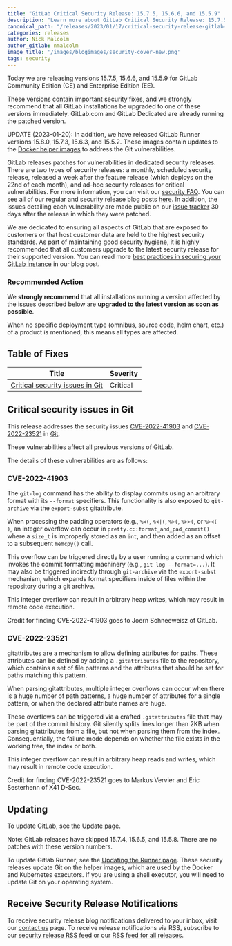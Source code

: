 ```yaml
---
title: "GitLab Critical Security Release: 15.7.5, 15.6.6, and 15.5.9"
description: "Learn more about GitLab Critical Security Release: 15.7.5, 15.6.6, and 15.5.9 for GitLab Community Edition (CE) and Enterprise Edition (EE)."
canonical_path: "/releases/2023/01/17/critical-security-release-gitlab-15-7-5-released/"
categories: releases
author: Nick Malcolm
author_gitlab: nmalcolm
image_title: '/images/blogimages/security-cover-new.png'
tags: security
---
```


Today we are releasing versions 15.7.5, 15.6.6, and 15.5.9 for GitLab Community Edition (CE) and Enterprise Edition (EE).

These versions contain important security fixes, and we strongly recommend that all GitLab installations be upgraded to one of these versions immediately. GitLab.com and GitLab Dedicated are already running the patched version.

UPDATE (2023-01-20): In addition, we have released GitLab Runner versions 15.8.0, 15.7.3, 15.6.3, and 15.5.2. These images contain updates to the [Docker helper images](https://docs.gitlab.com/runner/configuration/advanced-configuration.html#helper-image) to address the Git vulnerabilities.

GitLab releases patches for vulnerabilities in dedicated security releases. There are two types of security releases: a monthly, scheduled security release, released a week after the feature release (which deploys on the 22nd of each month), and ad-hoc security releases for critical vulnerabilities. For more information, you can visit our [security FAQ](https://about.gitlab.com/security/faq/). You can see all of our regular and security release blog posts [here](/releases/categories/releases/). In addition, the issues detailing each vulnerability are made public on our [issue tracker](https://gitlab.com/gitlab-org/gitlab/issues?label_name%5B%5D=security&scope=all&state=opened) 30 days after the release in which they were patched.

We are dedicated to ensuring all aspects of GitLab that are exposed to customers or that host customer data are held to the highest security standards. As part of maintaining good security hygiene, it is highly recommended that all customers upgrade to the latest security release for their supported version. You can read more [best practices in securing your GitLab instance](/blog/2020/05/20/gitlab-instance-security-best-practices/) in our blog post.

### Recommended Action

We **strongly recommend** that all installations running a version affected by the issues described below are **upgraded to the latest version as soon as possible**.

When no specific deployment type (omnibus, source code, helm chart, etc.) of a product is mentioned, this means all types are affected.

## Table of Fixes

|Title|Severity|
|---|---|
|[Critical security issues in Git](#critical-security-issues-in-git)|Critical|

## Critical security issues in Git

This release addresses the security issues [CVE-2022-41903](https://nvd.nist.gov/vuln/detail/CVE-2022-41903) and [CVE-2022-23521](https://nvd.nist.gov/vuln/detail/CVE-2022-23521) in [Git](https://git-scm.com/).

These vulnerabilities affect all previous versions of GitLab.

The details of these vulnerabilities are as follows:

### CVE-2022-41903

The `git-log` command has the ability to display commits using an arbitrary format with its `--format` specifiers. This functionality is also exposed to `git-archive` via the `export-subst` gitattribute.

When processing the padding operators (e.g., `%<(`, `%<|(`, `%>(`, `%>>(`, or `%><( )`, an integer overflow can occur in `pretty.c::format_and_pad_commit()` where a `size_t` is improperly stored as an `int`, and then added as an offset to a subsequent `memcpy()` call.

This overflow can be triggered directly by a user running a command which invokes the commit formatting machinery (e.g., `git log --format=...`). It may also be triggered indirectly through `git-archive` via the `export-subst` mechanism, which expands format specifiers inside of files within the repository during a git archive.

This integer overflow can result in arbitrary heap writes, which may result in remote code execution.

Credit for finding CVE-2022-41903 goes to Joern Schneeweisz of GitLab.

### CVE-2022-23521

gitattributes are a mechanism to allow defining attributes for paths. These attributes can be defined by adding a `.gitattributes` file to the repository, which contains a set of file patterns and the attributes that should be set for paths matching this pattern.

When parsing gitattributes, multiple integer overflows can occur when there is a huge number of path patterns, a huge number of attributes for a single pattern, or when the declared attribute names are huge.

These overflows can be triggered via a crafted `.gitattributes` file that may be part of the commit history. Git silently splits lines longer than 2KB when parsing gitattributes from a file, but not when parsing them from the index. Consequentially, the failure mode depends on whether the file exists in the working tree, the index or both.

This integer overflow can result in arbitrary heap reads and writes, which may result in remote code execution.

Credit for finding CVE-2022-23521 goes to Markus Vervier and Eric Sesterhenn of X41 D-Sec.

## Updating

To update GitLab, see the [Update page](/update).

Note: GitLab releases have skipped 15.7.4, 15.6.5, and 15.5.8. There are no patches with these version numbers.

To update Gitlab Runner, see the [Updating the Runner page](https://docs.gitlab.com/runner/install/linux-repository.html#updating-the-runner).
These security releases update Git on the helper images, which are used
by the Docker and Kubernetes executors. If you are using a shell
executor, you will need to update Git on your operating system.

## Receive Security Release Notifications

To receive security release blog notifications delivered to your inbox, visit our [contact us](https://about.gitlab.com/company/contact/) page.
To receive release notifications via RSS, subscribe to our [security release RSS feed](https://about.gitlab.com/security-releases.xml) or our [RSS feed for all releases](https://about.gitlab.com/all-releases.xml).
